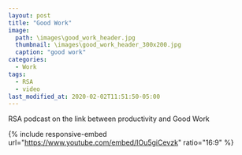 ```yaml
---
layout: post
title: "Good Work"
image: 
  path: \images\good_work_header.jpg
  thumbnail: \images\good_work_header_300x200.jpg
  caption: "good work"
categories:
  - Work
tags:
  - RSA
  - video
last_modified_at: 2020-02-02T11:51:50-05:00
---
```


RSA podcast on the link between productivity and Good Work

{% include responsive-embed url="https://www.youtube.com/embed/IOu5giCevzk" ratio="16:9" %}
